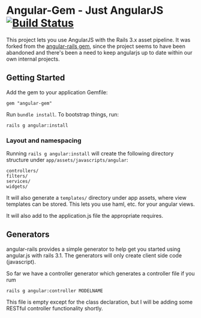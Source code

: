 # Angular-Gem - Just AngularJS [![Build Status](https://secure.travis-ci.org/ets-berkeley-edu/angular-gem.png)](http://travis-ci.org/ets-berkeley-edu/angular-Gem)

This project lets you use AngularJS with the Rails 3.x asset pipeline. It was forked from the [angular-rails gem](https://github.com/ludicast/angular-rails), since the project seems to have been abandoned and there's been a need to keep angularjs up to date within our own internal projects.

## Getting Started

Add the gem to your application Gemfile:

    gem "angular-gem"

Run `bundle install`. To bootstrap things, run:

    rails g angular:install

### Layout and namespacing

Running `rails g angular:install` will create the following directory structure under `app/assets/javascripts/angular`:

    controllers/
    filters/
    services/
    widgets/

It will also generate a `templates/` directory under app assets, where view templates can be stored.  This lets you use haml, etc. for your angular views.

It will also add to the application.js file the appropriate requires.

## Generators

angular-rails provides a simple generator to help get you started using angular.js with rails 3.1.  The generators will only create client side code (javascript).

So far we have a controller generator which generates a controller file if you rum

    rails g angular:controller MODELNAME

This file is empty except for the class declaration, but I will be adding some RESTful controller functionality shortly.
